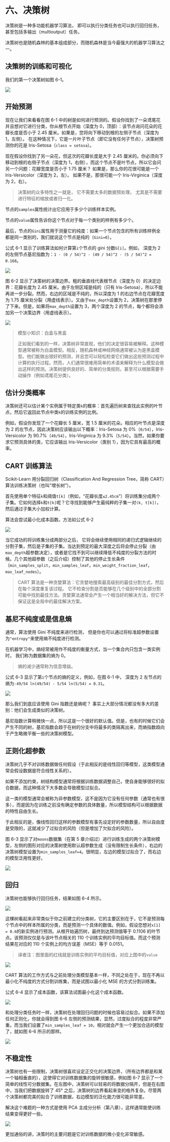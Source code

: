 # 六、决策树

决策树是一种多功能机器学习算法， 即可以执行分类任务也可以执行回归任务， 甚至包括多输出（multioutput）任务。

决策树也是随机森林的基本组成部分，而随机森林是当今最强大的机器学习算法之一。

## 决策树的训练和可视化

我们的第一个决策树如图 6-1。

![](img/102.png)

## 开始预测

现在让我们来看看在图 6-1 中的树是如何进行预测的。假设你找到了一朵鸢尾花并且想对它进行分类，你从根节点开始（深度为 0，顶部）：该节点询问花朵的花瓣长度是否小于 2.45 厘米。如果是，您将向下移动到根的左侧子节点（深度为 1，左侧）。 在这种情况下，它是一片叶子节点（即它没有任何子节点），决策树预测你的花是 Iris-Setosa（`class = setosa`）。

现在假设你找到了另一朵花，但这次的花瓣长度是大于 2.45 厘米的。你必须向下移动到根的右侧子节点（深度为 1，右侧），而这个节点不是叶节点，所以它会问另一个问题：花瓣宽度是否小于 1.75 厘米？ 如果是，那么你的花很可能是一个 Iris-Versicolor（深度为 2，左）。 如果不是，那很可能一个 Iris-Virginica（深度为 2，右）。

> 决策树的众多特性之一就是， 它不需要太多的数据预处理， 尤其是不需要进行特征的缩放或者归一化。

节点的`samples`属性统计出它应用于多少个训练样本实例。

节点的`value`属性告诉你这个节点对于每一个类别的样例有多少个。

最后，节点的`Gini`属性用于测量它的纯度：如果一个节点包含的所有训练样例全都是同一类别的，我们就说这个节点是纯的（`Gini=0`）。

公式 6-1 显示了训练算法如何计算第`i`个节点的 gini 分数`G[i]`。例如， 深度为 2 的左侧节点基尼指数为：`1 - (0 / 54)^2 - (49 / 54)^2 - (5 / 54)^2 = 0.168`。

![](img/tex-c4b1ce4f0e917b52ea607137ff150914.gif)

图 6-2 显示了决策树的决策边界。粗的垂直线代表根节点（深度为 0）的决定边界：花瓣长度为 2.45 厘米。由于左侧区域是纯的（只有 Iris-Setosa），所以不能再进一步分裂。然而，右边的区域是不纯的，所以深度为 1 的右边节点在花瓣宽度为 1.75 厘米处分裂（用虚线表示）。又由于`max_depth`设置为 2，决策树在那里停了下来。但是，如果将`max_depth`设置为 3，两个深度为 2 的节点，每个都将会添加另一个决策边界（用虚线表示）。

![](img/103.png)

> 模型小知识：白盒与黑盒
>
> 正如我们看到的一样，决策树非常直观，他们的决定很容易被解释。这种模型通常被称为白盒模型。相反，随机森林或神经网络通常被认为是黑盒模型。他们能做出很好的预测，并且您可以轻松检查它们做出这些预测过程中计算的执行过程。然而，人们通常很难用简单的术语来解释为什么模型会做出这样的预测。决策树提供良好的、简单的分类规则，甚至可以根据需要手动操作（例如鸢尾花分类）。

## 估计分类概率

决策树还可以估计某个实例属于特定类`k`的概率：首先遍历树来查找此实例的叶节点，然后它返回此节点中类`k`的训练实例的比例。

例如，假设你发现了一个花瓣长 5 厘米，宽 1.5 厘米的花朵。相应的叶节点是深度为 2 的左节点，因此决策树应该输出以下概率：Iris-Setosa 为 0%（`0/54`），Iris-Versicolor 为 90.7%（`49/54`），Iris-Virginica 为 9.3%（`5/54`）。当然，如果你要求它预测具体的类，它应该输出 Iris-Versicolor（类别 1），因为它具有最高的概率。

## CART 训练算法

Scikit-Learn 用分裂回归树（Classification And Regression Tree，简称 CART）算法训练决策树（也叫“增长树”）。

首先使用单个特征`k`和阈值`t[k]`（例如，“花瓣长度`≤2.45cm`”）将训练集分成两个子集。它如何选择`k`和`t[k]`呢？它寻找到能够产生最纯粹的子集一对`(k, t[k])`，然后通过子集大小加权计算。

算法会尝试最小化成本函数。方法如公式 6-2

![](img/104.png)

当它成功的将训练集分成两部分之后， 它将会继续使用相同的递归式逻辑继续的分割子集，然后是子集的子集。当达到预定的最大深度之后将会停止分裂（由`max_depth`超参数决定），或者是它找不到可以继续降低不纯度的分裂方法的时候。几个其他超参数（之后介绍）控制了其他的停止生长条件（`min_samples_split`，`min_samples_leaf`，`min_weight_fraction_leaf`，`max_leaf_nodes`）。

> CART 算法是一种贪婪算法：它贪婪地搜索最高级别的最佳分割方式，然后在每个深度重复该过程。 它不检查分割是否能够在几个级别中的全部分割可能中找到最佳方法。贪婪算法通常会产生一个相当好的解决方法，但它不保证这是全局中的最佳解决方案。

## 基尼不纯度或是信息熵

通常，算法使用 Gini 不纯度来进行检测， 但是你也可以通过将标准超参数设置为`"entropy"`来使用熵不纯度进行检测。

在机器学习中，熵经常被用作不纯度的衡量方式，当一个集合内只包含一类实例时， 我们称为数据集的熵为 0。

> 熵的减少通常称为信息增益。

公式 6-3 显示了第`i`个节点的熵的定义，例如，在图 6-1 中， 深度为 2 左节点的熵为`-49/54 ln(49/54) - 5/54 ln(5/54) = 0.31`。

![](img/tex-72cd0053ff3e59c5178491715730df69.gif)

那么我们到底应该使用 Gini 指数还是熵呢？ 事实上大部分情况都没有多大的差别：他们会生成类似的决策树。 

基尼指数计算稍微快一点，所以这是一个很好的默认值。但是，也有的时候它们会产生不同的树，基尼指数会趋于在树的分支中将最多的类隔离出来，而熵指数趋向于产生略微平衡一些的决策树模型。

## 正则化超参数

决策树几乎不对训练数据做任何假设（于此相反的是线性回归等模型，这类模型通常会假设数据是符合线性关系的）。

如果不添加约束，树结构模型通常将根据训练数据调整自己，使自身能够很好的拟合数据，而这种情况下大多数会导致模型过拟合。

这一类的模型通常会被称为非参数模型，这不是因为它没有任何参数（通常也有很多），而是因为在训练之前没有确定参数的具体数量，所以模型结构可以根据数据的特性自由生长。

于此相反的是，像线性回归这样的参数模型有事先设定好的参数数量，所以自由度是受限的，这就减少了过拟合的风险（但是增加了欠拟合的风险）。

图 6-3 显示了对`moons`数据集（在第 5 章介绍过）进行训练生成的两个决策树模型，左侧的图形对应的决策树使用默认超参数生成（没有限制生长条件），右边的决策树模型设置为`min_samples_leaf=4`。很明显，左边的模型过拟合了，而右边的模型泛用性更好。

![](img/105.png)

## 回归

决策树也能够执行回归任务，结果如图 6-4 所示。

![](img/106.png)

这棵树看起来非常类似于你之前建立的分类树，它的主要区别在于，它不是预测每个节点中的样本所属的分类，而是预测一个具体的数值。例如，假设您想对`x[1] = 0.6`的新实例进行预测。从根开始遍历树，最终到达预测值等于 0.1106 的叶节点。该预测仅仅是与该叶节点相关的 110 个训练实例的平均目标值。而这个预测结果在对应的 110 个实例上的均方误差（MSE）等于 0.0151。

> 译者注：图里面的红线就是训练实例的平均目标值，对应上图中的`value`

![](img/107.png)

CART 算法的工作方式与之前处理分类模型基本一样，不同之处在于，现在不再以最小化不纯度的方式分割训练集，而是试图以最小化 MSE 的方式分割训练集。 

公式 6-4 显示了成本函数，该算法试图最小化这个成本函数。

![](img/108.png)

和处理分类任务时一样，决策树在处理回归问题的时候也容易过拟合。如果不添加任何正则化，你就会得到图 6-6 左侧的预测结果，显然，过度拟合的程度非常严重。而当我们设置了`min_samples_leaf = 10`，相对就会产生一个更加合适的模型了，就如图 6-6 所示的那样。

![](img/109.png)

## 不稳定性

决策树也有一些限制，决策树很喜欢设定正交化的决策边界，（所有边界都是和某一个轴相垂直的），这使得它对训练数据集的旋转很敏感，例如图 6-7 显示了一个简单的线性可分数据集。在左图中，决策树可以轻易的将数据分隔开，但是在右图中，当我们把数据旋转了 45° 之后，决策树的边界看起来变的格外复杂。尽管两个决策树都完美的拟合了训练数据，右边模型的泛化能力很可能非常差。

解决这个难题的一种方式是使用 PCA 主成分分析（第八章），这样通常能使训练结果变得更好一些。

![](img/110.png) 

更加通俗的讲，决策时的主要问题是它对训练数据的微小变化非常敏感。
